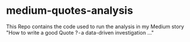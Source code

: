 # medium-quotes-analysis
This Repo contains the code used to run the analysis in my Medium story "How to write a good Quote ? - a data-driven investigation …"

